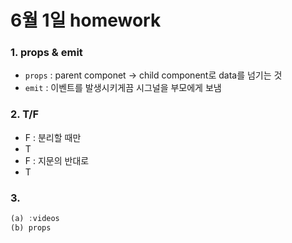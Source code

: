 # 6월 1일 homework

### 1. props & emit

* `props` : parent componet -> child component로 data를 넘기는 것
* `emit` :  이벤트를 발생시키게끔 시그널을 부모에게 보냄

### 2. T/F

* F : 분리할 때만
* T
* F :  지문의 반대로
* T

### 3. 

```javascript
(a) :videos
(b) props
```

